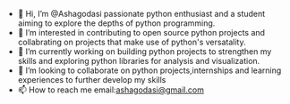 - 👋 Hi, I’m @Ashagodasi passionate python enthusiast and a student aiming to explore the depths of python programming.
- 👀 I’m interested in contributing to open source python projects and collabrating on projects that make use of python's versatality.
- 🌱 I’m currently working on building python projects to strengthen my skills and exploring python libraries for analysis and visualization.
- 💞️ I’m looking to collaborate on python projects,internships and learning experiences to further develop my skills
- 📫 How to reach me email:ashagodasi@gmail.com
  

<!---
Ashagodasi/Ashagodasi is a ✨ special ✨ repository because its `README.md` (this file) appears on your GitHub profile.
You can click the Preview link to take a look at your changes.
--->
